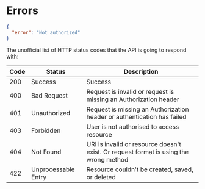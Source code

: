 # Errors

```json
{
  "error": "Not authorized"
}
```

The unofficial list of HTTP status codes that the API is going to respond with:

Code | Status             | Description
---- | ------             | -----------
200  | Success            | Success
400  | Bad Request        | Request is invalid or request is missing an Authorization header
401  | Unauthorized       | Request is missing an Authorization header or authentication has failed
403  | Forbidden          | User is not authorised to access resource
404  | Not Found          | URI is invalid or resource doesn't exist. Or request format is using the wrong method
422  | Unprocessable Entry| Resource couldn't be created, saved, or deleted


<!-- Error Code | Meaning
---------- | -------
400 | Bad Request -- Your request sucks
401 | Unauthorized -- Your API key is wrong
403 | Forbidden -- The kitten requested is hidden for administrators only
404 | Not Found -- The specified kitten could not be found
405 | Method Not Allowed -- You tried to access a kitten with an invalid method
406 | Not Acceptable -- You requested a format that isn't json
410 | Gone -- The kitten requested has been removed from our servers
418 | I'm a teapot
429 | Too Many Requests -- You're requesting too many kittens! Slow down!
500 | Internal Server Error -- We had a problem with our server. Try again later.
503 | Service Unavailable -- We're temporarially offline for maintanance. Please try again later.
 -->